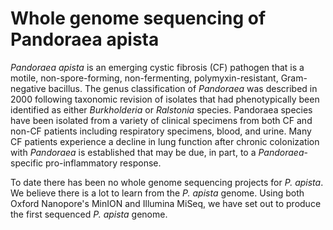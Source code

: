 Whole genome sequencing of Pandoraea apista 
==============

*Pandoraea apista* is an emerging cystic fibrosis (CF) pathogen that is a 
motile, non-spore-forming, non-fermenting, polymyxin-resistant, Gram-negative 
bacillus.  The genus classification of *Pandoraea* was described in 2000 
following taxonomic revision of isolates that had phenotypically been 
identified as either *Burkholderia* or *Ralstonia* species. Pandoraea species 
have been isolated from a variety of clinical specimens from both CF and non-CF 
patients including respiratory specimens, blood, and urine. Many CF patients 
experience a decline in lung function after chronic colonization with 
*Pandoraea* is established that may be due, in part, to a *Pandoraea*-specific 
pro-inflammatory response.

To date there has been no whole genome sequencing projects for *P. apista*. We 
believe there is a lot to learn from the *P. apista* genome. Using both Oxford 
Nanopore's MinION and Illumina MiSeq, we have set out to produce the first 
sequenced *P. apista* genome.

